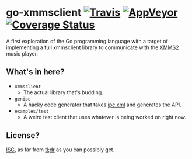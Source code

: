 # go-xmmsclient [![Travis](https://api.travis-ci.org/dsvensson/go-xmmsclient.svg)](https://travis-ci.org/dsvensson/go-xmmsclient) [![AppVeyor](https://ci.appveyor.com/api/projects/status/b8kho8abq6pm56n5?svg=true)](https://ci.appveyor.com/project/dsvensson/go-xmmsclient) [![Coverage Status](https://coveralls.io/repos/github/dsvensson/go-xmmsclient/badge.svg)](https://coveralls.io/github/dsvensson/go-xmmsclient)

A first exploration of the Go programming language with a target of implementing a full xmmsclient library to communicate with the [XMMS2](https://github.com/xmms2/xmms2-devel) music player.

## What's in here?

* `xmmsclient`
    * The actual library that's budding.
* `genipc`
    * A hacky code generator that takes [ipc.xml](https://github.com/xmms2/xmms2-devel/blob/master/src/ipc.xml) and generates the API.
* `examples/test`
    * A weird test client that uses whatever is being worked on right now.

## License?

[ISC](https://opensource.org/licenses/ISC), as far from [tl;dr](https://www.gnu.org/licenses/gpl-3.0.txt) as you can possibly get.
